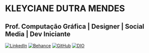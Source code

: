 # KLEYCIANE DUTRA MENDES
## Prof. Computação Gráfica | Designer | Social Media | Dev Iniciante

[![LinkedIn](https://img.shields.io/badge/LinkedIn-0077B5?style=for-the-badge&logo=linkedin&logoColor=white)](https://www.linkedin.com/in/kleycianedmendes/)
[![Behance](https://img.shields.io/badge/Behance-0077B5?style=for-the-badge&logo=Behance&logoColor=white)](https://www.behance.com/in/kleycianemendes/)
[![GitHub](https://img.shields.io/badge/GitHub-0077B5?style=for-the-badge&logo=github&logoColor=white)](https://github.com/MajorKley)
[![DIO](https://img.shields.io/badge/DIO-0077B5?style=for-the-badge&logo=DIO&logoColor=white)](https://Dio.com/kleyciane_d_mendes)
